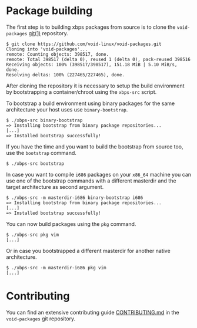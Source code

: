 # Package building

The first step is to building xbps packages from source is to clone
the `void-packages` [git(1)](https://man.voidlinux.org/git.1)
repository.

```
$ git clone https://github.com/void-linux/void-packages.git
Cloning into 'void-packages'...
remote: Counting objects: 398517, done.
remote: Total 398517 (delta 0), reused 1 (delta 0), pack-reused 398516
Receiving objects: 100% (398517/398517), 151.18 MiB | 5.10 MiB/s, done.
Resolving deltas: 100% (227465/227465), done.
```

After cloning the repository it is necessary to setup the build
environment by bootstrapping a container/chroot using the `xbps-src`
script.

To bootstrap a build environment using binary packages for the same
architecture your host uses use `binary-bootstrap`.

```
$ ./xbps-src binary-bootstrap
=> Installing bootstrap from binary package repositories...
[...]
=> Installed bootstrap successfully!
```

If you have the time and you want to build the bootstrap from source
too, use the `bootstrap` command.

```
$ ./xbps-src bootstrap
```

In case you want to compile `i686` packages on your `x86_64` machine
you can use one of the bootstrap commands with a different masterdir
and the target architecture as second argument.

```
$ ./xbps-src -m masterdir-i686 binary-bootstrap i686
=> Installing bootstrap from binary package repositories...
[...]
=> Installed bootstrap successfully!
```

You can now build packages using the `pkg` command.

```
$ ./xbps-src pkg vim
[...]
```

Or in case you bootstrapped a different masterdir for another native
architecture.

```
$ ./xbps-src -m masterdir-i686 pkg vim
[...]
```

# Contributing

You can find an extensive contributing guide
[CONTRIBUTING.md](https://github.com/void-linux/void-packages/blob/master/CONTRIBUTING.md)
in the `void-packages` git repository.
